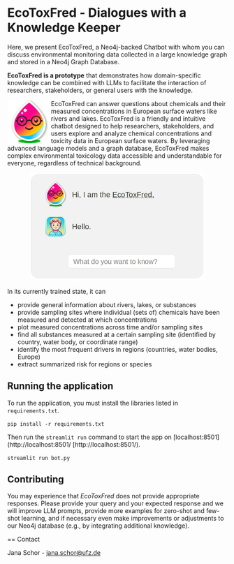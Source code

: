 # EcoToxFred - Dialogues with a Knowledge Keeper

Here, we present EcoToxFred, a Neo4j-backed Chatbot with whom you can discuss environmental monitoring data collected in a large knowledge graph and stored in a Neo4j Graph Database.

**EcoToxFred is a prototype** that demonstrates how domain-specific knowledge can be combined with LLMs to facilitate the interaction of researchers, stakeholders, or general users with the knowledge.

<p><img align="left" width="100" src="figures/assistant.png" />
EcoToxFred can answer questions about chemicals and their measured concentrations in European surface waters like rivers and lakes.
EcoToxFred is a friendly and intuitive chatbot designed to help researchers, stakeholders, and users explore and analyze chemical concentrations and toxicity data in European surface waters.
By leveraging advanced language models and a graph database, EcoToxFred makes complex environmental toxicology data accessible and understandable for everyone, regardless of technical background.
</p>

<p align="center"><img width="400" src="figures/show_tool.png" /></p>

In its currently trained state, it can

- provide general information about rivers, lakes, or substances
- provide sampling sites where individual (sets of) chemicals have been measured and detected at which concentrations
- plot measured concentrations across time and/or sampling sites
- find all substances measured at a certain sampling site (identified by country, water body, or coordinate range)
- identify the most frequent drivers in regions (countries, water bodies, Europe)
- extract summarized risk for regions or species

## Running the application

To run the application, you must install the libraries listed in `requirements.txt`.

```{sh}
pip install -r requirements.txt
```

Then run the `streamlit run` command to start the app on [localhost:8501](http://localhost:8501/
[http://localhost:8501/).

```{sh}
streamlit run bot.py
```

## Contributing

You may experience that *EcoToxFred* does not provide appropriate responses. Please provide your query and your expected response and we will improve LLM prompts, provide more examples for zero-shot and few-shot learning, and if necessary even make improvements or adjustments to our Neo4j database (e.g., by integrating additional knowledge).

== Contact

Jana Schor - jana.schor@ufz.de
